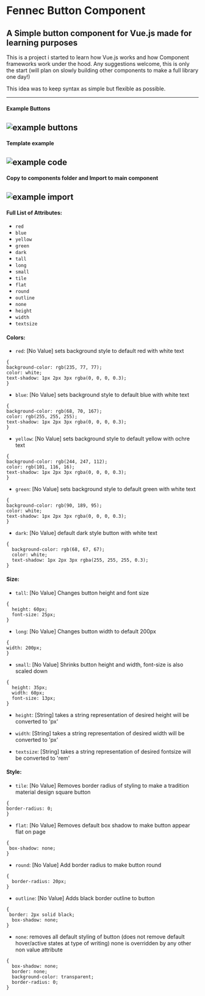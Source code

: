 # Fennec Button Component

## A Simple button component for Vue.js made for learning purposes

This is a project i started to learn how Vue.js works and how Component frameworks work under the hood. Any suggestions welcome, 
this is only the start (will plan on slowly building other components to make a full library one day!)

This idea was to keep syntax as simple but flexible as possible.

---
#### Example Buttons
![example buttons](https://github.com/Phl3bas/images/blob/master/btns.jpg)
---
#### Template example
![example code](https://github.com/Phl3bas/images/blob/master/code.jpg)
---
#### Copy to components folder and Import to main component
![example import](https://github.com/Phl3bas/images/blob/master/import.jpg)
---
#### Full List of Attributes:
- `red`
- `blue`
- `yellow`
- `green`
- `dark`
- `tall`
- `long`
- `small`
- `tile`
- `flat`
- `round`
- `outline`
- `none`
- `height`
- `width`
- `textsize`


#### Colors:
+ `red`: [No Value] sets background style to default red with white text
```
{
background-color: rgb(235, 77, 77);
color: white;
text-shadow: 1px 2px 3px rgba(0, 0, 0, 0.3);
}
```
+ `blue`: [No Value] sets background style to default blue with white text
```
{
background-color: rgb(68, 70, 167);
color: rgb(255, 255, 255);
text-shadow: 1px 2px 3px rgba(0, 0, 0, 0.3);
}
```
+ `yellow`: [No Value] sets background style to default yellow with ochre text
```
{
background-color: rgb(244, 247, 112);
color: rgb(101, 116, 16);
text-shadow: 1px 2px 3px rgba(0, 0, 0, 0.3);
}
```
+ `green`: [No Value] sets background style to default green with white text
```
{
background-color: rgb(90, 189, 95);
color: white;
text-shadow: 1px 2px 3px rgba(0, 0, 0, 0.3);
}
```
+ `dark`: [No Value] default dark style button with white text
```
{
  background-color: rgb(68, 67, 67);
  color: white;
  text-shadow: 1px 2px 3px rgba(255, 255, 255, 0.3);
}
```

#### Size:
+ `tall`: [No Value] Changes button height and font size
```
{
  height: 60px;
  font-size: 25px;
}
```
+ `long`: [No Value] Changes button width to default 200px
```
{
width: 200px;
}
```
+ `small`: [No Value] Shrinks button height and width, font-size is also scaled down
```
{
  height: 35px;
  width: 60px;
  font-size: 13px;
}
```

+ `height`: [String] takes a string representation of desired height will be converted to 'px'

+ `width`: [String] takes a string representation of desired width will be converted to 'px'

+ `textsize`: [String] takes a string representation of desired fontsize will be converted to 'rem'


#### Style:
+ `tile`: [No Value] Removes border radius of styling to make a tradition material design square button
```
{
border-radius: 0;
}
```
+ `flat`: [No Value] Removes default box shadow to make button appear flat on page
```
{
 box-shadow: none;
}
```
+ `round`: [No Value] Add border radius to make button round
```
{
  border-radius: 20px;
}
```
+ `outline`: [No Value] Adds black border outline to button
```
{
 border: 2px solid black;
  box-shadow: none;
}
```
+ `none`: removes all default styling of button (does not remove default hover/active states at type of writing) 
none is overridden by any other non value attribute
```
{
  box-shadow: none;
  border: none;
  background-color: transparent;
  border-radius: 0;
}
```


